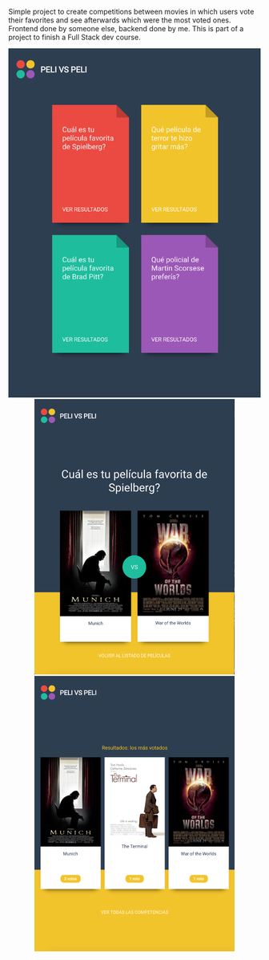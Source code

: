 Simple project to create competitions between movies in which users vote their favorites and see afterwards which were the most voted ones. Frontend done by someone else, backend done by me. This is part of a project to finish a Full Stack dev course.



<p align='center'>
<img src='cliente/img/scr_competitions.png' width='800' > <img src='cliente/img/scr_vote.png' width='400' > <img src='cliente/img/scr_results.png' width='400' >
</p>

